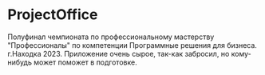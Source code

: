 # ProjectOffice
 Полуфинал чемпионата по профессиональному мастерству "Профессионалы" по компетенции Программные решения для бизнеса. г.Находка 2023. Приложение очень сырое, так-как забросил, но кому-нибудь может поможет в подготовке.
